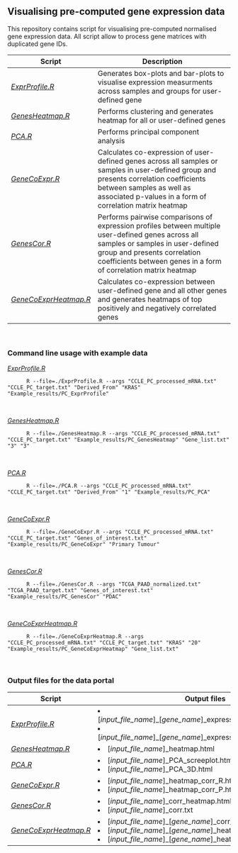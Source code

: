 ## Visualising pre-computed gene expression data

This repository contains script for visualising pre-computed normalised gene expression data. All script allow to process gene matrices with duplicated gene IDs.

Script | Description
------------ | ------------
*[ExprProfile.R](https://github.com/JMarzec/data_portal/tree/master/mRNA/ExprProfile.R)* | Generates box-plots and bar-plots to visualise expression measurments across samples and groups for user-defined gene
*[GenesHeatmap.R](https://github.com/JMarzec/data_portal/tree/master/mRNA/GenesHeatmap.R)* | Performs clustering and generates heatmap for all or user-defined genes
*[PCA.R](https://github.com/JMarzec/data_portal/tree/master/mRNA/PCA.R)* | Performs principal component analysis
*[GeneCoExpr.R](https://github.com/JMarzec/data_portal/tree/master/mRNA/GeneCoExpr.R)* | Calculates co-expression of user-defined genes across all samples or samples in user-defined group and presents correlation coefficients between samples as well as associated p-values in a form of correlation matrix heatmap
*[GenesCor.R](https://github.com/JMarzec/data_portal/tree/master/mRNA/GenesCor.R)* | Performs pairwise comparisons of expression profiles between multiple user-defined genes across all samples or samples in user-defined group and presents correlation coefficients between genes in a form of correlation matrix heatmap
*[GeneCoExprHeatmap.R](https://github.com/JMarzec/data_portal/tree/master/mRNA/GeneCoExprHeatmap.R)* | Calculates co-expression between user-defined gene and all other genes and generates heatmaps of top positively and negatively correlated genes
<br />


###   Command line usage with example data

*[ExprProfile.R](https://github.com/JMarzec/data_portal/tree/master/mRNA/ExprProfile.R)*
```
      R --file=./ExprProfile.R --args "CCLE_PC_processed_mRNA.txt" "CCLE_PC_target.txt" "Derived_From" "KRAS" "Example_results/PC_ExprProfile"
```
<br />

*[GenesHeatmap.R](https://github.com/JMarzec/data_portal/tree/master/mRNA/GenesHeatmap.R)*
```
      R --file=./GenesHeatmap.R --args "CCLE_PC_processed_mRNA.txt" "CCLE_PC_target.txt" "Example_results/PC_GenesHeatmap" "Gene_list.txt" "3" "3"
```
<br />

*[PCA.R](https://github.com/JMarzec/data_portal/tree/master/mRNA/PCA.R)*
```
      R --file=./PCA.R --args "CCLE_PC_processed_mRNA.txt" "CCLE_PC_target.txt" "Derived_From" "1" "Example_results/PC_PCA"
```
<br />

*[GeneCoExpr.R](https://github.com/JMarzec/data_portal/tree/master/mRNA/GeneCoExpr.R)*
```
      R --file=./GeneCoExpr.R --args "CCLE_PC_processed_mRNA.txt" "CCLE_PC_target.txt" "Genes_of_interest.txt" "Example_results/PC_GeneCoExpr" "Primary Tumour"
```
<br />

*[GenesCor.R](https://github.com/JMarzec/data_portal/tree/master/mRNA/GenesCor.R)*
```
      R --file=./GenesCor.R --args "TCGA_PAAD_normalized.txt" "TCGA_PAAD_target.txt" "Genes_of_interest.txt" "Example_results/PC_GenesCor" "PDAC"
```
<br />

*[GeneCoExprHeatmap.R](https://github.com/JMarzec/data_portal/tree/master/mRNA/GeneCoExprHeatmap.R)*
```
      R --file=./GeneCoExprHeatmap.R --args "CCLE_PC_processed_mRNA.txt" "CCLE_PC_target.txt" "KRAS" "20" "Example_results/PC_GeneCoExprHeatmap" "Gene_list.txt"
```
<br />


###   Output files for the data portal

Script | Output files
------------ | ------------
*[ExprProfile.R](https://github.com/JMarzec/data_portal/tree/master/mRNA/ExprProfile.R)* | <li> [*input_file_name*]\_[*gene_name*]\_expression_profile_barplot.html</li> <li>[*input_file_name*]\_[*gene_name*]\_expression_profile_boxplot.html</li>
*[GenesHeatmap.R](https://github.com/JMarzec/data_portal/tree/master/mRNA/GenesHeatmap.R)* | <li> [*input_file_name*]\_heatmap.html</li>
*[PCA.R](https://github.com/JMarzec/data_portal/tree/master/mRNA/PCA.R)* | <li> [*input_file_name*]\_PCA_screeplot.html</li> <li> [*input_file_name*]\_PCA_3D.html</li>
*[GeneCoExpr.R](https://github.com/JMarzec/data_portal/tree/master/mRNA/GeneCoExpr.R)* | <li> [*input_file_name*]\_heatmap_corr_R.html</li> <li> [*input_file_name*]\_heatmap_corr_P.html</li>
*[GenesCor.R](https://github.com/JMarzec/data_portal/tree/master/mRNA/GenesCor.R)* | <li> [*input_file_name*]\_corr_heatmap.html</li> <li> [*input_file_name*]\_corr.txt</li>
*[GeneCoExprHeatmap.R](https://github.com/JMarzec/data_portal/tree/master/mRNA/GeneCoExprHeatmap.R)* | <li> [*input_file_name*]\_[*gene_name*]\_corr_hist.html</li> <li> [*input_file_name*]\_[*gene_name*]\_heatmap_pos.html</li> <li> [*input_file_name*]\_[*gene_name*]\_heatmap_neg.html</li>
<br />
